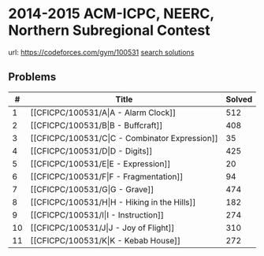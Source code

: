 # 2014-2015 ACM-ICPC, NEERC, Northern Subregional Contest

url: https://codeforces.com/gym/100531
[search solutions](https://www.google.com/search?q=Solution+OR+題解+2014-2015+ACM-ICPC,+NEERC,+Northern+Subregional+Contest)

## Problems

| # | Title | Solved |
| --- | --- | --- |
|1|[[CFICPC/100531/A\|A - Alarm Clock]]|512|
|2|[[CFICPC/100531/B\|B - Buffcraft]]|408|
|3|[[CFICPC/100531/C\|C - Combinator Expression]]|35|
|4|[[CFICPC/100531/D\|D - Digits]]|425|
|5|[[CFICPC/100531/E\|E - Expression]]|20|
|6|[[CFICPC/100531/F\|F - Fragmentation]]|94|
|7|[[CFICPC/100531/G\|G - Grave]]|474|
|8|[[CFICPC/100531/H\|H - Hiking in the Hills]]|182|
|9|[[CFICPC/100531/I\|I - Instruction]]|274|
|10|[[CFICPC/100531/J\|J - Joy of Flight]]|310|
|11|[[CFICPC/100531/K\|K - Kebab House]]|272|

